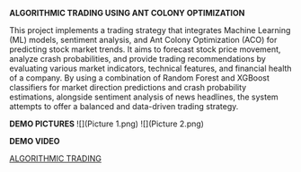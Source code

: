 **ALGORITHMIC TRADING USING ANT COLONY OPTIMIZATION**

This project implements a trading strategy that integrates Machine Learning (ML) models, sentiment analysis, and Ant Colony Optimization (ACO) for predicting stock market trends. It aims to forecast stock price movement, analyze crash probabilities, and provide trading recommendations by evaluating various market indicators, technical features, and financial health of a company. By using a combination of Random Forest and XGBoost classifiers for market direction predictions and crash probability estimations, alongside sentiment analysis of news headlines, the system attempts to offer a balanced and data-driven trading strategy. 

**DEMO PICTURES**
![](Picture 1.png)
![](Picture 2.png)

**DEMO VIDEO**

[ALGORITHMIC TRADING](ML_DEMO.mp4)

